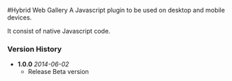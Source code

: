 #Hybrid Web Gallery
A Javascript plugin to be used on desktop and mobile devices.

It consist of native Javascript code.

### Version History
* **1.0.0** *2014-06-02*
	- Release Beta version